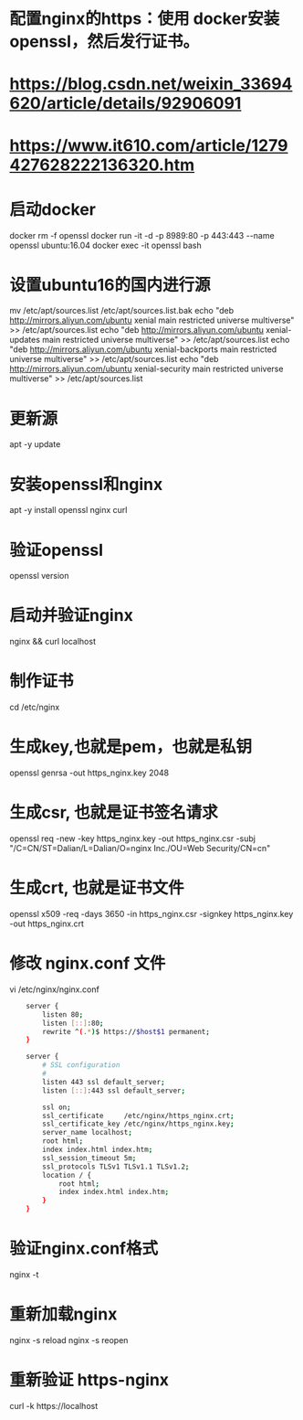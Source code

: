 # 配置nginx的https：使用 docker安装openssl，然后发行证书。
# https://blog.csdn.net/weixin_33694620/article/details/92906091
# https://www.it610.com/article/1279427628222136320.htm


# 启动docker
docker rm -f openssl
docker run -it -d -p 8989:80 -p 443:443 --name openssl ubuntu:16.04
docker exec -it openssl bash


# 设置ubuntu16的国内进行源
mv /etc/apt/sources.list /etc/apt/sources.list.bak
echo "deb http://mirrors.aliyun.com/ubuntu xenial           main restricted universe multiverse" >> /etc/apt/sources.list
echo "deb http://mirrors.aliyun.com/ubuntu xenial-updates   main restricted universe multiverse" >> /etc/apt/sources.list
echo "deb http://mirrors.aliyun.com/ubuntu xenial-backports main restricted universe multiverse" >> /etc/apt/sources.list
echo "deb http://mirrors.aliyun.com/ubuntu xenial-security  main restricted universe multiverse" >> /etc/apt/sources.list
# 更新源
apt -y update


# 安装openssl和nginx
apt -y install openssl nginx curl
# 验证openssl
openssl version
# 启动并验证nginx
nginx && curl localhost


# 制作证书
cd /etc/nginx
# 生成key,也就是pem，也就是私钥
openssl genrsa -out https_nginx.key 2048   
# 生成csr, 也就是证书签名请求
openssl req -new -key https_nginx.key -out https_nginx.csr -subj "/C=CN/ST=Dalian/L=Dalian/O=nginx Inc./OU=Web Security/CN=cn"
# 生成crt, 也就是证书文件
openssl x509 -req -days 3650 -in https_nginx.csr -signkey https_nginx.key -out https_nginx.crt


# 修改 nginx.conf 文件
vi /etc/nginx/nginx.conf
```bash
    server {
        listen 80;
        listen [::]:80;
        rewrite ^(.*)$ https://$host$1 permanent;
    }

    server {
        # SSL configuration
        #
        listen 443 ssl default_server;
        listen [::]:443 ssl default_server;

        ssl on;
        ssl_certificate     /etc/nginx/https_nginx.crt;
        ssl_certificate_key /etc/nginx/https_nginx.key;
	    server_name localhost;
        root html;
        index index.html index.htm;
        ssl_session_timeout 5m;
        ssl_protocols TLSv1 TLSv1.1 TLSv1.2;
        location / {
            root html;
            index index.html index.htm;
        }
    }

```
# 验证nginx.conf格式
nginx -t
# 重新加载nginx
nginx -s reload
nginx -s reopen


# 重新验证 https-nginx
curl -k https://localhost

